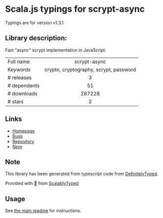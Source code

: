 
# Scala.js typings for scrypt-async

Typings are for version v1.3.1

## Library description:
Fast "async" scrypt implementation in JavaScript.

|                    |                 |
| ------------------ | :-------------: |
| Full name          | scrypt-async |
| Keywords           | crypto, cryptography, scrypt, password |
| # releases         | 3 |
| # dependents       | 51 |
| # downloads        | 287228 |
| # stars            | 2 |

## Links
- [Homepage](https://github.com/dchest/scrypt-async-js)
- [Bugs](https://github.com/dchest/scrypt-async-js/issues)
- [Repository](https://github.com/dchest/scrypt-async-js)
- [Npm](https://www.npmjs.com/package/scrypt-async)
    


## Note
This library has been generated from typescript code from [DefinitelyTyped](https://definitelytyped.org).

Provided with :purple_heart: from [ScalablyTyped](https://github.com/oyvindberg/ScalablyTyped)

## Usage
See [the main readme](../../readme.md) for instructions.


